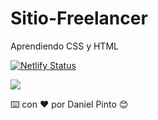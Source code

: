 # Sitio-Freelancer
Aprendiendo CSS y HTML

[![Netlify Status](https://api.netlify.com/api/v1/badges/6680e794-2276-404f-982e-1161034f31d5/deploy-status)](https://app.netlify.com/sites/sitiofreelancer-primerproyectoweb/deploys)

<p align="left">
   <img src="https://img.shields.io/badge/STATUS-COMPLETED-green">
</p>



⌨️ con ❤️ por Daniel Pinto 😊
